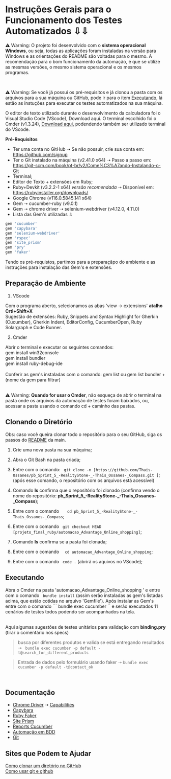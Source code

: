 # Instruções Gerais para o Funcionamento dos Testes Automatizados ⇩⇩ #

<p>

⚠️ Warning: O projeto foi desenvolvido com o **sistema operacional Windows**, ou seja, todas as aplicações foram instaladas na versão para Windows e as orientações do README são voltadas para o mesmo. A recomendação para o bom funcionamento da automação, é que se utilize as mesmas versões, o mesmo sistema operacional e os mesmos programas.

<br>

⚠️ Warning: Se você já possui os pré-requisitos e já clonou a pasta com os arquivos para a sua máquina ou GitHub, pode ir para o item [Executando](#executando), lá estão as instuções para executar os testes automatizados na sua máquina. 

</p>

<p>
O editor de texto utilizado durante o desenvolvimento da calculadora foi o Visual Studio Code (VScode), <a herf="https://code.visualstudio.com/">Download aqui</a>. O terminal escolhido foi o Cmder (v1.3.24), <a href="https://github.com/cmderdev/cmder/releases/tag/v1.3.24">Download aqui</a>, podendendo também ser utilizado terminal do VScode.
</p>


 **Pré-Requisitos**

* Ter uma conta no GitHub ➝ Se não possuir, crie sua conta em: <https://github.com/signup> 
* Ter o Git instalado na máquina (v2.41.0 x64) ➝ Passo a passo em: <https://git-scm.com/book/pt-br/v2/Come%C3%A7ando-Instalando-o-Git>
* Terminal;
* Editor de Texto + extensões em Ruby;
* Ruby+Devkit (v3.2.2-1 x64) _versão recomendada_ ➝ Disponível em: <https://rubyinstaller.org/downloads/>
* Google Chrome (v116.0.5845.141 x64)
* Gem ➝ cucumber-ruby (v9.0.1)
* Gem ➝ chrome driver ➝ selenium-webdriver (v4.12.0, 4.11.0)
* Lista das Gem's utilizadas ⇩

``` ruby
gem 'cucumber'
gem 'capybara'
gem 'selenium-webdriver'
gem 'rspec' 
gem 'site_prism'
gem 'pry'
gem 'faker'

```

Tendo os pré-requistos, partimos para a preparaçãpo do ambiente e as instruções para instalação das Gem's e extensões. 

## Preparação de Ambiente ##

1. VScode

Com o programa aberto, selecionamos as abas 'view -> extensions' **atalho Crtl+Shift+X** <br>
Sugestão de extensões: Ruby, Snippets and Syntax Highlight for Gherkin (Cucumber), Gherkin Indent, EditorConfig, CucumberOpen, Ruby Solargraph e Code Runner.

2. Cmder

Abrir o terminal e executar os seguintes comandos: <br>
gem install win32console<br>
gem install bundler<br>
gem install ruby-debug-ide <br>
<br>
Conferir as gem's instaladas com o comando: gem list ou gem list bundler + (nome da gem para filtrar) <br> <br>

⚠️ Warning: **Quando for usar o Cmder**, não esqueça de abrir o terminal na pasta onde os arquivos da automação de testes foram baixados, ou, acessar a pasta usando o comando cd + caminho das pastas.

## Clonando o Diretório ##
Obs: caso você queira clonar todo o repositório para o seu GitHub, siga os passos do [README](../README.md) da main. 
1. Crie uma nova pasta na sua máquina;
2. Abra o Git Bash na pasta criada;
3. Entre com o comando: ``` 
git clone -n [https://github.com/Thais-Ossanes/pb_Sprint_5_-RealityStone-_-Thais_Ossanes-_Compass.git ] ```;
(após esse comando, o repositório com os arquivos está acessível)
4. Comando **ls** confirma que o repositório foi clonado (confirma vendo o nome do repositório: **pb_Sprint_5_-RealityStone-_-Thais_Ossanes-_Compass**);
5. Entre com o comando ```  
cd pb_Sprint_5_-RealityStone-_-Thais_Ossanes-_Compass```;

6. Entre com o comando ```
git checkout HEAD [projeto_final_ruby/automacao_Advantage_Online_shopping]```;

7. Comando **ls** confirma se a pasta foi clonada;
8. Entre com o comando ``` 
cd automacao_Advantage_Online_shopping```;

9. Entre com o comando ```
code .``` (abrirá os aquivos no VScode);

## Executando ##

Abra o Cmder na pasta 'automacao_Advantage_Online_shopping ' e entre com o comando ```
bundle install``` (assim serão instaladas as gem's listadas acima, que estão cotidas no arquivo 'Gemfile').
Após instalar as Gem's entre com o comando ```
bundle exec cucumber `` e serão executados 11 cenários de testes todos podendo ser acompanhados na tela.
<br><br>

Aqui algumas sugestões de testes unitários para validação com **binding.pry** (tirar o comentário nos specs)

> busca por diferentes produtos e valida se está entregando resultados ➝ ``` 
bundle exec cucumber -p default -t@search_for_different_products ```

> Entrada de dados pelo formulário usando faker ➝ ```
bundle exec cucumber -p default -t@contact_ok ```

<br>

## Documentação ##

* [Chrome Driver]('https://chromedriver.chromium.org') ➝ [Capabilities]('https://chromedriver.chromium.org/')
* [Capybara]('https://github.com/teamcapybara/capybara')
* [Ruby Faker]('https://github.com/faker-ruby/faker')
* [Site Prism]('https://github.com/site-prism/site_prism')
* [Reports Cucumber]('https://cucumber.io/docs/cucumber/reporting/?lang=java')
* [Automação em BDD]('https://automationpanda.com/bdd/')
* [Git]('https://git-scm.com/e')

## Sites que Podem te Ajudar ##

<a href="https://carlos-augusto-roque.medium.com/clonagem-de-repositório-no-github-como-clonar-apenas-uma-pasta-ou-um-arquivo-de-um-repositório-9baaad5ea3d8#:~:text=Execute%20o%20comando%20%3A%20git%20checkout,apenas%20a%20pasta%20“pages”.">Como clonar um diretório no GitHub</a>
<br>
<a href = "https://www.youtube.com/watch?v=UBAX-13g8OM">Como usar git e github</a>
